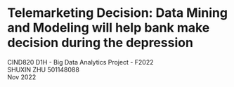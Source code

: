 # Telemarketing Decision: Data Mining and Modeling will help bank make decision during the depression
CIND820 D1H - Big Data Analytics Project - F2022
 <br />
SHUXIN ZHU 501148088
 <br />
Nov 2022
 <br />
